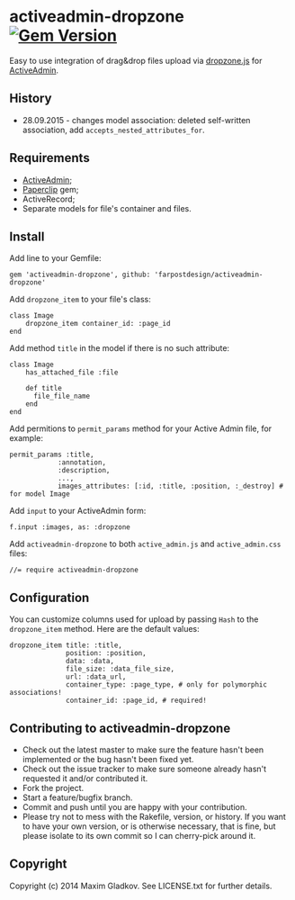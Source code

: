 # activeadmin-dropzone [![Gem Version](https://badge.fury.io/rb/activeadmin-dropzone.png)](http://badge.fury.io/rb/activeadmin-dropzone)

Easy to use integration of drag&drop files upload via [dropzone.js](http://www.dropzonejs.com) for [ActiveAdmin](http://www.activeadmin.info).

## History

* 28.09.2015 - changes model association: deleted self-written association, add `accepts_nested_attributes_for`. 

## Requirements

* [ActiveAdmin](http://www.activeadmin.info);
* [Paperclip](https://github.com/thoughtbot/paperclip) gem;
* ActiveRecord;
* Separate models for file's container and files.

## Install

Add line to your Gemfile:

    gem 'activeadmin-dropzone', github: 'farpostdesign/activeadmin-dropzone'

Add `dropzone_item` to your file's class:

    class Image
        dropzone_item container_id: :page_id
    end

Add method `title` in the model if there is no such attribute:

    class Image
        has_attached_file :file

        def title
          file_file_name
        end
    end

Add permitions to `permit_params` method for your Active Admin file, for example:

    permit_params :title,
                :annotation,
                :description,
                ...,
                images_attributes: [:id, :title, :position, :_destroy] # for model Image

Add `input` to your ActiveAdmin form:

    f.input :images, as: :dropzone
 
Add `activeadmin-dropzone` to both `active_admin.js` and `active_admin.css` files:

    //= require activeadmin-dropzone

## Configuration

You can customize columns used for upload by passing `Hash` to the `dropzone_item` method. Here are the default values:

    dropzone_item title: :title, 
                  position: :position, 
                  data: :data, 
                  file_size: :data_file_size, 
                  url: :data_url,
                  container_type: :page_type, # only for polymorphic associations!
                  container_id: :page_id, # required!

## Contributing to activeadmin-dropzone
 
* Check out the latest master to make sure the feature hasn't been implemented or the bug hasn't been fixed yet.
* Check out the issue tracker to make sure someone already hasn't requested it and/or contributed it.
* Fork the project.
* Start a feature/bugfix branch.
* Commit and push until you are happy with your contribution.
* Please try not to mess with the Rakefile, version, or history. If you want to have your own version, or is otherwise necessary, that is fine, but please isolate to its own commit so I can cherry-pick around it.

## Copyright

Copyright (c) 2014 Maxim Gladkov. See LICENSE.txt for
further details.
